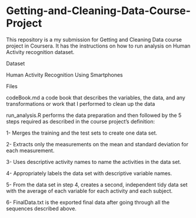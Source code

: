 # Getting-and-Cleaning-Data-Course-Project

This repository is a my submission for Getting and Cleaning Data course project in Coursera. It has the instructions on how to run analysis on Human Activity recognition dataset.

Dataset

Human Activity Recognition Using Smartphones

Files

codeBook.md a code book that describes the variables, the data, and any transformations or work that I performed to clean up the data

run_analysis.R performs the data preparation and then followed by the 5 steps required as described in the course project’s definition:

1- Merges the training and the test sets to create one data set.

2- Extracts only the measurements on the mean and standard deviation for each measurement.

3- Uses descriptive activity names to name the activities in the data set.

4- Appropriately labels the data set with descriptive variable names.

5- From the data set in step 4, creates a second, independent tidy data set with the average of each variable for each activity and each subject.

6- FinalData.txt is the exported final data after going through all the sequences described above.
